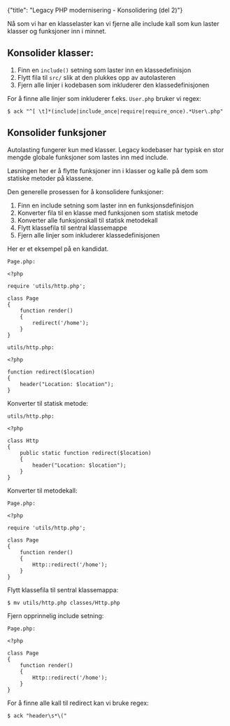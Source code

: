 {"title": "Legacy PHP modernisering - Konsolidering (del 2)"}

Nå som vi har en klasselaster kan vi fjerne alle include kall som kun laster
klasser og funksjoner inn i minnet.

## Konsolider klasser:

1. Finn en `include()` setning som laster inn en klassedefinisjon
2. Flytt fila til `src/` slik at den plukkes opp av autolasteren
3. Fjern alle linjer i kodebasen som inkluderer den klassedefinisjonen

For å finne alle linjer som inkluderer f.eks. `User.php` bruker vi regex:

    $ ack "^[ \t]*(include|include_once|require|require_once).*User\.php"

## Konsolider funksjoner

Autolasting fungerer kun med klasser. Legacy kodebaser har typisk en stor mengde
globale funksjoner som lastes inn med include.

Løsningen her er å flytte funksjoner inn i klasser og kalle på dem som 
statiske metoder på klassene.

Den generelle prosessen for å konsolidere funksjoner:

1. Finn en include setning som laster inn en funksjonsdefinisjon
2. Konverter fila til en klasse med funksjonen som statisk metode
3. Konverter alle funksjonskall til statisk metodekall 
4. Flytt klassefila til sentral klassemappe
5. Fjern alle linjer som inkluderer klassedefinisjonen

Her er et eksempel på en kandidat.

`Page.php:`

    <?php
    
    require 'utils/http.php';
    
    class Page  
    {   
        function render()
        {
            redirect('/home');     
        }
    }

`utils/http.php:`

    <?php
    
    function redirect($location)
    {
        header("Location: $location");
    }

Konverter til statisk metode:

`utils/http.php:`

    <?php
    
    class Http
    {
        public static function redirect($location)
        {
            header("Location: $location");
        }
    }

Konverter til metodekall:

`Page.php:`

    <?php
    
    require 'utils/http.php';
    
    class Page
    {
        function render()
        {
            Http::redirect('/home');
        }
    }

Flytt klassefila til sentral klassemappa:

    $ mv utils/http.php classes/Http.php

Fjern opprinnelig include setning:

`Page.php:`

    <?php
    
    class Page
    {
        function render()
        {
            Http::redirect('/home');
        }
    }
    
For å finne alle kall til redirect kan vi bruke regex:

    $ ack "header\s*\("


